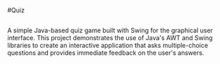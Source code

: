 #Quiz 

##
A simple Java-based quiz game built with Swing for the graphical user interface. 
This project demonstrates the use of Java's AWT and Swing libraries to create an interactive 
application that asks multiple-choice questions and provides immediate feedback on the user's answers.

